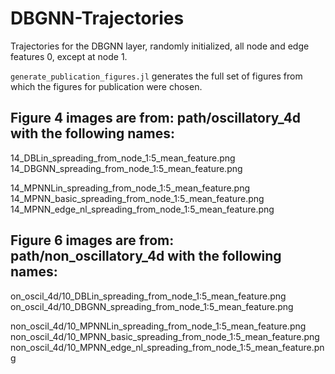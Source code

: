 # DBGNN-Trajectories

Trajectories for the DBGNN layer, randomly initialized, all node and edge features 0, except at node 1.

```generate_publication_figures.jl``` generates the full set of figures from which the figures for publication were chosen.

## Figure 4 images are from: path/oscillatory_4d with the following names:

14_DBLin_spreading_from_node_1:5_mean_feature.png
14_DBGNN_spreading_from_node_1:5_mean_feature.png

14_MPNNLin_spreading_from_node_1:5_mean_feature.png
14_MPNN_basic_spreading_from_node_1:5_mean_feature.png
14_MPNN_edge_nl_spreading_from_node_1:5_mean_feature.png

## Figure 6 images are from: path/non_oscillatory_4d with the following names:
on_oscil_4d/10_DBLin_spreading_from_node_1:5_mean_feature.png
on_oscil_4d/10_DBGNN_spreading_from_node_1:5_mean_feature.png

non_oscil_4d/10_MPNNLin_spreading_from_node_1:5_mean_feature.png
non_oscil_4d/10_MPNN_basic_spreading_from_node_1:5_mean_feature.png
non_oscil_4d/10_MPNN_edge_nl_spreading_from_node_1:5_mean_feature.png
